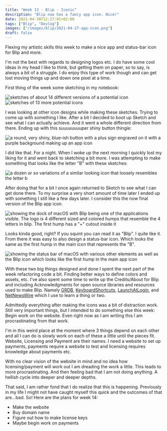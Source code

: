 ```yaml
---
title: "Week 13 - Blip - Iconic"
description: "Blip now has a fancy app icon. Nice!"
date: 2021-04-30T12:27:01+02:00
tags: ["Blip", "Devlog"]
images: ["/images/blip/2021-04-27-app-icon.png"]
draft: false
---
```


Flexing my artistic skills this week to make a nice app and status-bar icon for Blip and more.<!--more-->

I'm not the best with regards to designing logos etc. I do have some cool ideas in my head I like to think, but getting them on paper, so to say, is always a bit of a struggle. I do enjoy this type of work though and can get lost moving things up and down one pixel at a time.

First thing of the week some sketching in my notebook:

![sketches of about 14 different versions of a potential icon](/images/blip/2021-04-27-app-icon-sketches-part1.jpg)
![sketches of 13 more potential icons](/images/blip/2021-04-27-app-icon-sketches-part2.jpg)

I was looking at other icon designs while making these sketches. Trying to come up with something I like. After a bit I decided to boot up Sketch and see what I can actually achieve. And it went a whole different direction from there. Ending up with this suuuuuuuuper shiny button thingie:

![a round, very shiny, blue-ish button with a plus sign engraved on it with a purple background making up an app icon](/images/blip/2021-04-27-first-app-icon-version.png)

I did like that. For a night. When I woke up the next morning I quickly lost my liking for it and went back to sketching a bit more. I was attempting to make something that looks like the letter "B" with these sketches:

![a dozen or so variations of a similar looking icon that loosely resembles the letter b](/images/blip/2021-04-27-app-icon-sketches-part3.jpg)

After doing that for a bit I once again returned to Sketch to see what I can get done there. To my surprise a very short amount of time later I ended up with something I still like a few days later. I consider this the now final version of the Blip app icon.

![showing the dock of macOS with Blip being one of the applications visible. The logo is 4 different sized and colored humps that resemble the 4 letters in blip. The first hump has a "+" cutout inside it](/images/blip/2021-04-27-app-icon.png)

Looks kinda good, right? If you squint you can read it as "Blip". I quite like it. From there it was easy to also design a status-bar icon. Which looks the same as the first hump in the main icon that represents the "B".

![showing the status bar of macOS with various other elements as well as the Blip icon which looks like the first hump in the main app icon](/images/blip/2021-04-27-statusbar-icon.png)

With these two big things designed and done I spent the next part of the week refactoring code a bit. Finding better ways to define colors and assets, etc. I've also spent some time to write up the Credits/About for Blip and including Acknowledgments for open source libraries and resources used to make Blip. Namely [GRDB](https://github.com/groue/GRDB.swift), [KeyboardShortcuts](https://github.com/sindresorhus/KeyboardShortcuts), [LaunchAtLogin](https://github.com/sindresorhus/LaunchAtLogin), and [NetNewsWire](https://github.com/Ranchero-Software/NetNewsWire) which I use to learn a thing or two.

Admittedly everything after making the icons was a bit of distraction work. Still very important things, but I intended to do something else this week: Begin work on the website. Even right now as I am writing this I am procrastinating from that work.

I'm in this weird place at the moment where 3 things depend on each other and all I can do is slowly work on each of these a little until the pieces fit. Website, Licensing and Payment are their names. I need a website to set up payments, payments require a website to test and licensing requires knowledge about payments etc.

With no clear vision of the website in mind and no idea how licensing/payment will work out I am dreading the work a little. This leads to more procrastinating. And then feeling bad that I am not doing anything. A hellish cycle into deeper and deeper depths.

That said, I am rather fond that I do realize that this is happening. Previously in my life I might not have caught myself this quick and the outcomes of that are...bad. So! Here are the plans for week 14:

- Make the website
- Buy domain name
- Figure out how to make license keys
- Maybe begin work on payments

